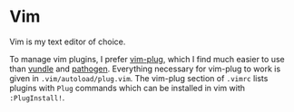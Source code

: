 # Vim

Vim is my text editor of choice. 

To manage vim plugins, I prefer [vim-plug](https://github.com/junegunn/vim-plug), which I find much easier to use than [vundle](https://github.com/VundleVim/Vundle.vim) and [pathogen](https://github.com/tpope/vim-pathogen).
Everything necessary for vim-plug to work is given in `.vim/autoload/plug.vim`. The vim-plug section of `.vimrc` lists plugins with `Plug` commands which can be installed in vim with `:PlugInstall!`.
